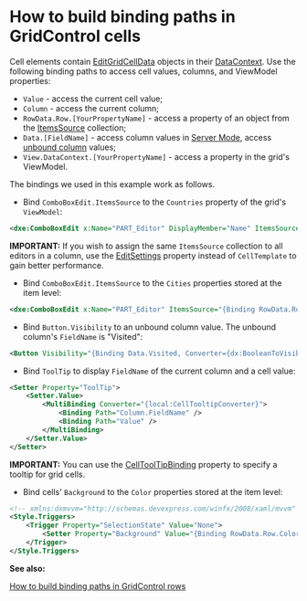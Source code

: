 # How to build binding paths in GridControl cells

Cell elements contain [EditGridCellData](https://docs.devexpress.com/WPF/DevExpress.Xpf.Grid.EditGridCellData) objects in their [DataContext](https://docs.microsoft.com/en-us/dotnet/api/system.windows.frameworkelement.datacontext).
Use the following binding paths to access cell values, columns, and ViewModel properties:

* `Value` - access the current cell value;
* `Column` - access the current column;
* `RowData.Row.[YourPropertyName]` - access a property of an object from the [ItemsSource](https://docs.devexpress.com/WPF/DevExpress.Xpf.Grid.DataControlBase.ItemsSource) collection;
* `Data.[FieldName]` - access column values in [Server Mode](https://docs.devexpress.com/WPF/9588/controls-and-libraries/data-grid/binding-to-data/server-mode), access [unbound column](https://docs.devexpress.com/WPF/6124/controls-and-libraries/data-grid/binding-to-data/unbound-columns) values;
* `View.DataContext.[YourPropertyName]` - access a property in the grid's ViewModel.


The bindings we used in this example work as follows.

* Bind `ComboBoxEdit.ItemsSource` to the `Countries` property of the grid's `ViewModel`:

```xml
<dxe:ComboBoxEdit x:Name="PART_Editor" DisplayMember="Name" ItemsSource="{Binding View.DataContext.Countries}" />
```
**IMPORTANT:** If you wish to assign the same `ItemsSource` collection to all editors in a column, use the [EditSettings](https://docs.devexpress.com/WPF/DevExpress.Xpf.Grid.ColumnBase.EditSettings) property instead of `CellTemplate` to gain better performance.

* Bind `ComboBoxEdit.ItemsSource` to the `Cities` properties stored at the item level:

```xml
<dxe:ComboBoxEdit x:Name="PART_Editor" ItemsSource="{Binding RowData.Row.Country.Cities}" />
```

* Bind `Button.Visibility` to an unbound column value. The unbound column's `FieldName` is "Visited":

```xml
<Button Visibility="{Binding Data.Visited, Converter={dx:BooleanToVisibilityConverter}}">Hide</Button>
```

* Bind `ToolTip` to display `FieldName` of the current column and a cell value:

```xml
<Setter Property="ToolTip">
    <Setter.Value>
        <MultiBinding Converter="{local:CellTooltipConverter}">
            <Binding Path="Column.FieldName" />
            <Binding Path="Value" />
        </MultiBinding>
    </Setter.Value>
</Setter>
```

**IMPORTANT:** You can use the [CellToolTipBinding](https://docs.devexpress.com/WPF/DevExpress.Xpf.Grid.BaseColumn.CellToolTipBinding) property to specify a tooltip for grid cells.

* Bind cells' `Background` to the `Color` properties stored at the item level:

```xml
<!-- xmlns:dxmvvm="http://schemas.devexpress.com/winfx/2008/xaml/mvvm" -->
<Style.Triggers>
    <Trigger Property="SelectionState" Value="None">
        <Setter Property="Background" Value="{Binding RowData.Row.Color, Converter={dxmvvm:ColorToBrushConverter}}" />
    </Trigger>
</Style.Triggers>
```

**See also:**

[How to build binding paths in GridControl rows](https://github.com/DevExpress-Examples/how-to-build-binding-paths-in-gridcontrol-rows)
